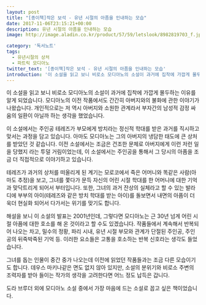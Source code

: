```yaml
---
layout: post
title: "[종이책]작은 보석 - 유년 시절의 아픔을 인내하는 모습"
date: 2017-11-06T23:15:21+00:00
description: 유년 시절의 아픔을 인내하는 모습
image: http://image.aladin.co.kr/product/57/59/letslook/8982819703_f.jpg

category: '독서노트'  
tags: 
  - 유년시절의 상처
  - 파트릭 모디아노
twitter_text: '[종이책]작은 보석 - 유년 시절의 아픔을 인내하는 모습'
introduction: '이 소설을 읽고 보니 비로소 모디아노의 소설이 과거에 집착에 가깝게 몰두하는 이유를 알게 되었습니다.'
---
```


이 소설을 읽고 보니 비로소 모디아노의 소설이 과거에 집착에 가깝게 몰두하는 이유를 알게 되었습니다. 모디아노의 이전 작품에서도 간간히 아버지와의 불화에 관한 이야기가 나왔습니다. 개인적으로는 저 역시 아버지와 소원한 관계라서 부자간의 남성적 감정 싸움의 일환이 아닐까 하는 생각을 했었습니다. 

이 소설에서는 주인공 테레즈가 부모에게 방치라는 정신적 학대를 받은 과거를 직시하고 맞서는 과정을 담고 있습니다. 아마도 모디아노는 그의 아버지의 냉담한 태도에 큰 상처를 받았던 것 같습니다. 이전 소설에서는 조금은 건조한 문체로 아버지에게 이런 저런 일을 당했지 라는 투덜 거림이었는데, 이 소설에서는 주인공을 통해서 그 당시의 아픔을 조금 더 직접적으로 이야기하고 있습니다.

테레즈가 과거의 상처를 떠올리게 된 계기는 모로코에서 죽은 어머니와 똑같은 사람(아마도 추정)을 보고, 그녀를 쫓다가 문득 자신의 어린 시절 학대를 한 어머니에 대한 기억과 맞닥트리게 되어서 부터입니다. 또한, 그녀의 과거 잔상의 실체라고 할 수 있는 발라디에 부부의 아이(테레즈와 같은 방치 학대를 받는 아이)를 돌보면서 내면의 아픔이 더욱더 현실화 되어서 다가서는 위기를 맞기도 합니다. 

해설을 보니 이 소설의 발표는 2001년인데, 그렇다면 모디아노는 근 30년 넘게 어린 시절 아픔에 대한 호소를 해 온 것이라고 할 수도 있겠습니다. 작품들에서 계속해서 반복되어 나오는 차고, 밀수의 정황, 파리 시내, 유년 시절 부모와 관계가 단절된 주인공, 주인공의 뒤죽박죽된 기억 등. 이러한 요소들은 고통을 호소하는 반복 신호라는 생각도 들었습니다.

그녀를 돕는 인물이 중간 중가 나오는데 이전에 읽었던 작품들과는 조금 다른 모습이기도 합니다. 데우스 마키나같은 면도 없지 않아 있지만, 소설의 분위기와 비로소 주변의 조력자를 받아 들이는 작가의 생각을 고려한다면 어느 정도 납득은 갑니다.

도라 브루더 외에 모디아노 소설 중에서 가장 마음에 드는 소설로 꼽고 싶은 책이었습니다.